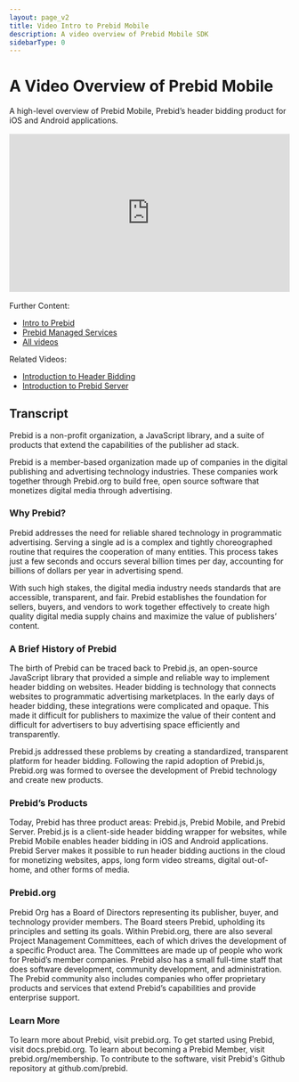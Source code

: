 ```yaml
---
layout: page_v2
title: Video Intro to Prebid Mobile
description: A video overview of Prebid Mobile SDK
sidebarType: 0
---
```


# A Video Overview of Prebid Mobile

A high-level overview of Prebid Mobile, Prebid’s header bidding product for iOS and Android applications.

<div style="padding:56.25% 0 0 0;margin: 1rem 0;position:relative;"><iframe src="https://player.vimeo.com/video/822158733?h=0d6369cf0c&amp;badge=0&amp;autopause=0&amp;player_id=0&amp;app_id=58479" frameborder="0" allow="autoplay; fullscreen; picture-in-picture" allowfullscreen style="position:absolute;top:0;left:0;width:100%;height:100%;" title="1.4_Intro-to-Prebid-Mobile_v3"></iframe></div><script src="https://player.vimeo.com/api/player.js"></script>

Further Content:

- [Intro to Prebid](/overview/intro.html)
- [Prebid Managed Services](https://prebid.org/product-suite/managed-services/)
- [All videos](/overview/all-videos.html)

Related Videos:

- [Introduction to Header Bidding](/overview/intro-to-header-bidding-video.html)
- [Introduction to Prebid Server](/prebid-server/overview/prebid-server-overview-video.html)

## Transcript

Prebid is a non-profit organization, a JavaScript library, and a suite of products that extend the capabilities of the publisher ad stack.

Prebid is a member-based organization made up of companies in the digital publishing and advertising technology industries. These companies work together through Prebid.org to build free, open source software that monetizes digital media through advertising.

### Why Prebid?

Prebid addresses the need for reliable shared technology in programmatic advertising. Serving a single ad is a complex and tightly choreographed routine that requires the cooperation of many entities. This process takes just a few seconds and occurs several billion times per day, accounting for billions of dollars per year in advertising spend.

With such high stakes, the digital media industry needs standards that are accessible, transparent, and fair. Prebid establishes the foundation for sellers, buyers, and vendors to work together effectively to create high quality digital media supply chains and maximize the value of publishers’ content.

### A Brief History of Prebid

The birth of Prebid can be traced back to Prebid.js, an open-source JavaScript library that provided a simple and reliable way to implement header bidding on websites. Header bidding is technology that connects websites to programmatic advertising marketplaces. In the early days of header bidding, these integrations were complicated and opaque. This made it difficult for publishers to maximize the value of their content and difficult for advertisers to buy advertising space efficiently and transparently.

Prebid.js addressed these problems by creating a standardized, transparent platform for header bidding. Following the rapid adoption of Prebid.js, Prebid.org was formed to oversee the development of Prebid technology and create new products.

### Prebid’s Products

Today, Prebid has three product areas: Prebid.js, Prebid Mobile, and Prebid Server. Prebid.js is a client-side header bidding wrapper for websites, while Prebid Mobile enables header bidding in iOS and Android applications. Prebid Server makes it possible to run header bidding auctions in the cloud for monetizing websites, apps, long form video streams, digital out-of-home, and other forms of media.

### Prebid.org

Prebid Org has a Board of Directors representing its publisher, buyer, and technology provider members. The Board steers Prebid, upholding its principles and setting its goals. Within Prebid.org, there are also several Project Management Committees, each of which drives the development of a specific Product area. The Committees are made up of people who work for Prebid’s member companies. Prebid also has a small full-time staff that does software development, community development, and administration. The Prebid community also includes companies who offer proprietary products and services that extend Prebid’s capabilities and provide enterprise support.

### Learn More

To learn more about Prebid, visit prebid.org. To get started using Prebid, visit docs.prebid.org. To learn about becoming a Prebid Member, visit prebid.org/membership. To contribute to the software, visit Prebid's Github repository at github.com/prebid.

